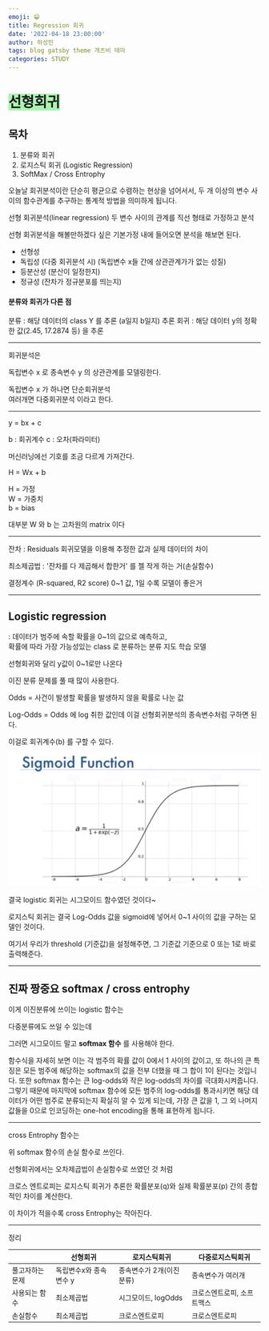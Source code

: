 ```yaml
---
emoji: 😁
title: Regression 회귀
date: '2022-04-18 23:00:00'
author: 하성민
tags: blog gatsby theme 개츠비 테마
categories: STUDY
---
```


# <span style='background-color: #aaf5b1'>선형회귀</span>

## 목차
1. 분류와 회귀
2. 로지스틱 회귀 (Logistic Regression)
3. SoftMax / Cross Entrophy

오늘날 회귀분석이란 단순히 평균으로 수렴하는 현상을 넘어서서, 두 개 이상의 변수 사이의 함수관계를 추구하는 통계적 방법을 의미하게 됩니다.

선형 회귀분석(linear regression) 두 변수 사이의 관계를 직선 형태로 가정하고 분석 

선형 회귀분석을 해볼만하겠다 싶은 기본가정 내에 들어오면 분석을 해보면 된다.

* 선형성
* 독립성 (다중 회귀분석 시) (독립변수 x들 간에 상관관계가가 없는 성질)
* 등분산성 (분산이 일정한지)
* 정규성 (잔차가 정규분포를 띄는지)

#### 분류와 회귀가 다른 점

분류 : 해당 데이터의 class Y 를 추론 (a일지 b일지) 추론
회귀 : 해당 데이터 y의 정확한 값(2.45, 17.2874 등) 을 추론

---

회귀분석은 

독립변수 x 로 종속변수 y 의 상관관계를 모델링한다.

독립변수 x 가 하나면 단순회귀분석  
여러개면 다중회귀분석 이라고 한다.

---

y = bx + c

b : 회귀계수
c : 오차(파라미터)

머신러닝에선 기호를 조금 다르게 가져간다.  

H = Wx + b  

H = 가정  
W = 가중치  
b = bias  

대부분 W 와 b 는 고차원의 matrix 이다

---

잔차 : Residuals 회귀모델을 이용해 추정한 값과 실제 데이터의 차이

최소제곱법 : '잔차를 다 제곱해서 합한거' 를 젤 작게 하는 거(손실함수)

결정계수 (R-squared, R2 score) 0~1 값, 1일 수록 모델이 좋은거


---

## Logistic regression

: 데이터가 범주에 속할 확률을 0~1의 값으로 예측하고,  
확률에 따라 가장 가능성있는 class 로 분류하는 분류 지도 학습 모델  

선형회귀와 달리 y값이 0~1로만 나온다

이진 분류 문제를 풀 때 많이 사용한다.

Odds = 사건이 발생할 확률을 발생하지 않을 확률로 나눈 값

Log-Odds = Odds 에 log 취한 값인데 이걸 선형회귀분석의 종속변수처럼 구하면 된다.

이걸로 회귀계수(b) 를 구할 수 있다.

<img src="./1.PNG"></img>

결국 logistic 회귀는 시그모이드 함수였던 것이다~

로지스틱 회귀는 결국 Log-Odds 값을 sigmoid에 넣어서
0~1 사이의 값을 구하는 모델인 것이다.

여기서 우리가 threshold (기준값)을 설정해주면, 그 기준값 기준으로
0 또는 1로 바로 출력해준다.

---

## 진짜 짱중요 softmax / cross entrophy 

이게 이진분류에 쓰이는 logistic 함수는  

다중분류에도 쓰일 수 있는데

그러면 시그모이드 말고 **softmax 함수** 를 사용해야 한다.


함수식을 자세히 보면 이는 각 범주의 확률 값이 0에서 1 사이의 값이고, 또 하나의 큰 특징은 모든 범주에 해당하는 softmax의 값을 전부 더했을 때 그 합이 1이 된다는 것입니다. 또한 softmax 함수는 큰 log-odds와 작은 log-odds의 차이를 극대화시켜줍니다. 그렇기 때문에 마지막에 softmax 함수에 모든 범주의 log-odds를 통과시키면 해당 데이터가 어떤 범주로 분류되는지 확실히 알 수 있게 되는데, 가장 큰 값을 1, 그 외 나머지 값들을 0으로 인코딩하는 one-hot encoding을 통해 표현하게 됩니다.

---

cross Entrophy 함수는

위  softmax 함수의 손실 함수로 쓰인다.

선형회귀에서는 오차제곱법이 손실함수로 쓰였던 것 처럼

크로스 엔트로피는 로지스틱 회귀가 추론한 확률분포(q)와 실제 확률분포(p) 간의 종합적인 차이를 계산한다.  

이 차이가 적을수록 cross Entrophy는 작아진다.

---

정리

||선형회귀|로지스틱회귀|다중로지스틱회귀|
|---|---|---|---|
|풀고자하는문제|독립변수x와 종속변수 y|종속변수가 2개(이진분류)|종속변수가 여러개|
|사용되는 함수|최소제곱법|시그모이드, logOdds|크로스엔트로피, 소프트맥스|
|손실함수|최소제곱법|크로스엔트로피|크로스엔트로피|크로스엔트로피


```python

```
